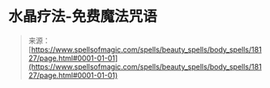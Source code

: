 <!--yml

category: 未分类

date: 2024-06-12 18:59:34

-->

# 水晶疗法-免费魔法咒语

> 来源：[https://www.spellsofmagic.com/spells/beauty_spells/body_spells/18127/page.html#0001-01-01](https://www.spellsofmagic.com/spells/beauty_spells/body_spells/18127/page.html#0001-01-01)
